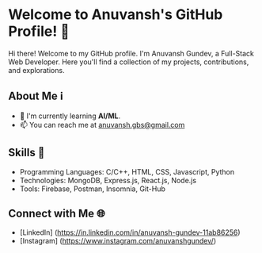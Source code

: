 # Welcome to Anuvansh's GitHub Profile! 👋

Hi there! Welcome to my GitHub profile. I'm Anuvansh Gundev, a Full-Stack Web Developer. Here you'll find a collection of my projects, contributions, and explorations.

## About Me ℹ️


- 🌱 I'm currently learning **AI/ML**.
- 📫 You can reach me at anuvansh.gbs@gmail.com

## Skills 🔧

- Programming Languages: C/C++, HTML, CSS, Javascript, Python
- Technologies: MongoDB, Express.js, React.js, Node.js
- Tools: Firebase, Postman, Insomnia, Git-Hub

## Connect with Me 🌐

- [LinkedIn] (https://in.linkedin.com/in/anuvansh-gundev-11ab86256)
- [Instagram] (https://www.instagram.com/anuvanshgundev/)
